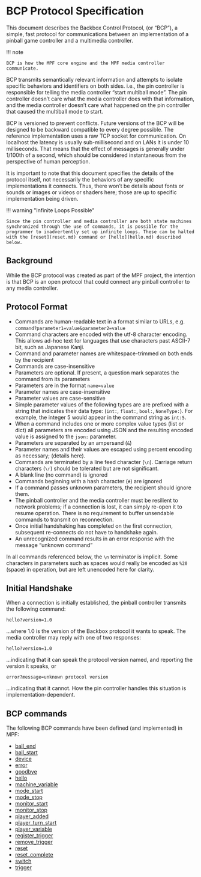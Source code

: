 
# BCP Protocol Specification

This document describes the Backbox Control Protocol, (or “BCP”), a simple, fast protocol for communications between an implementation of a pinball game controller and a multimedia controller.

!!! note

    BCP is how the MPF core engine and the MPF media controller communicate.

BCP transmits semantically relevant information and attempts to isolate specific behaviors and identifiers on both sides. i.e., the pin controller is responsible for telling the media controller “start multiball mode”. The pin controller doesn’t care what the media controller does with that information, and the media controller doesn’t care what happened on the pin controller that caused the multiball mode to start.

BCP is versioned to prevent conflicts. Future versions of the BCP will be designed to be backward compatible to every degree possible. The reference implementation uses a raw TCP socket for communication. On localhost the latency is usually sub-millisecond and on LANs it is under 10 milliseconds. That means that the effect of messages is generally under 1/100th of a second, which should be considered instantaneous from the perspective of human perception.

It is important to note that this document specifies the details of the protocol itself, not necessarily the behaviors of any specific implementations it connects. Thus, there won’t be details about fonts or sounds or images or videos or shaders here; those are up to specific implementation being driven.

!!! warning "Infinite Loops Possible"

    Since the pin controller and media controller are both state machines synchronized through the use of commands, it is possible for the programmer to inadvertently set up infinite loops. These can be halted with the [reset](reset.md) command or [hello](hello.md) described below.


## Background

While the BCP protocol was created as part of the MPF project, the intention is that BCP is an open protocol that could connect any pinball controller to any media controller.


## Protocol Format

* Commands are human-readable text in a format similar to URLs, e.g. `command?parameter1=value&parameter2=value`
* Command characters are encoded with the utf-8 character encoding. This allows ad-hoc text for languages that use characters past ASCII-7 bit, such as Japanese Kanji.
* Command and parameter names are whitespace-trimmed on both ends by the recipient
* Commands are case-insensitive
* Parameters are optional. If present, a question mark separates the command from its parameters
* Parameters are in the format `name=value`
* Parameter names are case-insensitive
* Parameter values are case-sensitive
* Simple parameter values of the following types are are prefixed with a string that indicates their data type: (`int:`, `float:`, `bool:`, `NoneType:`). For example, the integer 5 would appear in the command string as `int:5`.
* When a command includes one or more complex value types (list or dict) all parameters are encoded using JSON and the resulting encoded value is assigned to the `json:` parameter.
* Parameters are separated by an ampersand (`&`)
* Parameter names and their values are escaped using percent encoding as necessary; (details here).
* Commands are terminated by a line feed character (`\n`). Carriage return characters (`\r`) should be tolerated but are not significant.
* A blank line (no command) is ignored
* Commands beginning with a hash character (`#`) are ignored
* If a command passes unknown parameters, the recipient should ignore them.
* The pinball controller and the media controller must be resilient to network problems; if a connection is lost, it can simply re-open it to resume operation. There is no requirement to buffer unsendable commands to transmit on reconnection.
* Once initial handshaking has completed on the first connection, subsequent re-connects do not have to handshake again.
* An unrecognized command results in an error response with the message “unknown command”

In all commands referenced below, the `\n` terminator is implicit. Some characters in parameters such as spaces would really be encoded as `%20` (space) in operation, but are left unencoded here for clarity.

## Initial Handshake

When a connection is initially established, the pinball controller transmits the following command:

```
hello?version=1.0
```

…where 1.0 is the version of the Backbox protocol it wants to speak. The media controller may reply with one of two responses:

```
hello?version=1.0
```

…indicating that it can speak the protocol version named, and reporting the version it speaks, or

```
error?message=unknown protocol version
```

…indicating that it cannot. How the pin controller handles this situation is implementation-dependent.

## BCP commands

The following BCP commands have been defined (and implemented) in MPF:

* [ball_end](ball_end.md)
* [ball_start](ball_start.md)
* [device](device.md)
* [error](error.md)
* [goodbye](goodbye.md)
* [hello](hello.md)
* [machine_variable](machine_variable.md)
* [mode_start](mode_start.md)
* [mode_stop](mode_stop.md)
* [monitor_start](monitor_start.md)
* [monitor_stop](monitor_stop.md)
* [player_added](player_added.md)
* [player_turn_start](player_turn_start.md)
* [player_variable](player_variable.md)
* [register_trigger](register_trigger.md)
* [remove_trigger](remove_trigger.md)
* [reset](reset.md)
* [reset_complete](reset_complete.md)
* [switch](switch.md)
* [trigger](trigger.md)


